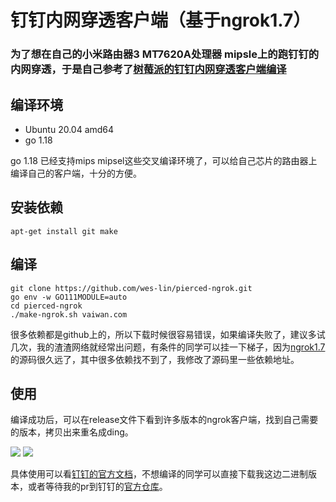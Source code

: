 # 钉钉内网穿透客户端（基于ngrok1.7）

### 为了想在自己的小米路由器3 MT7620A处理器 mipsle上的跑钉钉的内网穿透，于是自己参考了[树莓派的钉钉内网穿透客户端编译](https://blogs.minifake.xyz/2021/09/%E7%BC%96%E8%AF%91ngrok%E5%AE%A2%E6%88%B7%E7%AB%AF%EF%BC%88%E8%BF%9E%E6%8E%A5%E9%92%89%E9%92%89%E7%A9%BF%E9%80%8F%E7%9A%84%E5%9F%9F%E5%90%8D%EF%BC%89)

## 编译环境
- Ubuntu 20.04 amd64
- go 1.18

go 1.18 已经支持mips mipsel这些交叉编译环境了，可以给自己芯片的路由器上编译自己的客户端，十分的方便。

## 安装依赖
```shell
apt-get install git make
```

## 编译
```shell
git clone https://github.com/wes-lin/pierced-ngrok.git
go env -w GO111MODULE=auto
cd pierced-ngrok
./make-ngrok.sh vaiwan.com
```
很多依赖都是github上的，所以下载时候很容易错误，如果编译失败了，建议多试几次，我的渣渣网络就经常出问题，有条件的同学可以挂一下梯子，因为[ngrok1.7](https://github.com/inconshreveable/ngrok)的源码很久远了，其中很多依赖找不到了，我修改了源码里一些依赖地址。

## 使用
编译成功后，可以在release文件下看到许多版本的ngrok客户端，找到自己需要的版本，拷贝出来重名成ding。 

![](https://cdn.jsdelivr.net/gh/wes-lin/pierced-ngrok/assets/info.png)
![](https://cdn.jsdelivr.net/gh/wes-lin/pierced-ngrok/assets/run.png) 

具体使用可以看[钉钉的官方文档](https://open.dingtalk.com/document/resourcedownload/http-intranet-penetration)，不想编译的同学可以直接下载我这边二进制版本，或者等待我的pr到钉钉的[官方仓库](https://github.com/open-dingtalk/pierced)。
